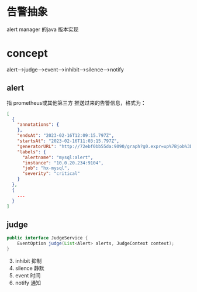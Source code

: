 # 告警抽象

alert manager 的java 版本实现

# concept

alert-->judge-->event-->inhibit-->silence-->notify

## alert

指 prometheus或其他第三方 推送过来的告警信息，格式为：

```json
[
  {
    "annotations": {
    },
    "endsAt": "2023-02-16T12:09:15.797Z",
    "startsAt": "2023-02-16T11:03:15.797Z",
    "generatorURL": "http://72ebf0bb55da:9090/graph?g0.expr=up%7Bjob%3D%22hx-mysql%22%7D+%3D%3D+0&g0.tab=1",
    "labels": {
      "alertname": "mysql:alert",
      "instance": "10.0.20.234:9104",
      "job": "hx-mysql",
      "severity": "critical"
    }
  },
  {
    ...
  }
]
```

## judge

```java
public interface JudgeService {
    EventOption judge(List<Alert> alerts, JudgeContext context);
}
```

3. inhibit 抑制
4. silence 静默
5. event 时间
6. notify 通知

